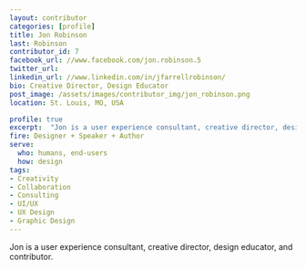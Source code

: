 ```yaml
---
layout: contributor
categories: [profile]
title: Jon Robinson
last: Robinson
contributor_id: 7
facebook_url: //www.facebook.com/jon.robinson.5
twitter_url: 
linkedin_url: //www.linkedin.com/in/jfarrellrobinson/
bio: Creative Director, Design Educator
post_image: /assets/images/contributor_img/jon_robinson.png
location: St. Louis, MO, USA

profile: true
excerpt:  "Jon is a user experience consultant, creative director, design educator, and contributor. Career Path: Designer + Speaker + Author"
fire: Designer + Speaker + Author
serve:
  who: humans, end-users
  how: design
tags:
- Creativity
- Collaboration
- Consulting
- UI/UX
- UX Design
- Graphic Design
---
```


Jon is a user experience consultant, creative director, design educator, and contributor. 